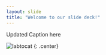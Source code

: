 ```yaml
---
layout: slide
title: "Welcome to our slide deck!"
---
```


Updated Caption here

![labtocat](https://octodex.github.com/images/labtocat.png)
{: .center}
